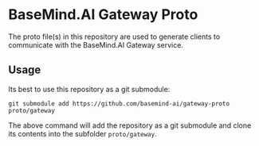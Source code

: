 # BaseMind.AI Gateway Proto

The proto file(s) in this repository are used to generate clients to communicate with the BaseMind.AI Gateway service.

## Usage

Its best to use this repository as a git submodule:

```shell
git submodule add https://github.com/basemind-ai/gateway-proto proto/gateway
```

The above command will add the repository as a git submodule and clone its contents into the subfolder `proto/gateway`.

